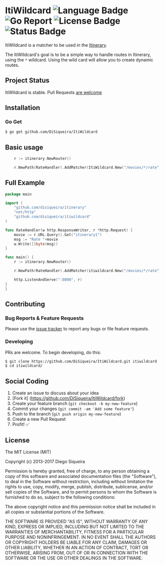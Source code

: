 # ItiWildcard ![Language Badge](https://img.shields.io/badge/Language-Go-blue.svg) ![Go Report](https://goreportcard.com/badge/github.com/DiSiqueira/ItiWildcard) ![License Badge](https://img.shields.io/badge/License-MIT-blue.svg) ![Status Badge](https://img.shields.io/badge/Status-Stable-brightgreen.svg)

ItiWildcard is a matcher to be used in the [Itinerary][itinerary].

The ItiWildcard's goal is to be a simple way to handle routes in Itinerary, using the `*` wildcard. Using the wild card will allow you to create dynamic routes.

[itinerary]: https://github.com/DiSiqueira/Itinerary

## Project Status

ItiWildcard is stable. Pull Requests [are welcome](https://github.com/DiSiqueira/ItiWildcard#social-coding)

## Installation

### Go Get

```bash
$ go get github.com/DiSiqueira/ItiWildcard
```

## Basic usage

```go
	r := itinerary.NewRouter()

	r.NewPath(RateHandler).AddMatcher(ItiWildcard.New("/movies/*/rate"))
```

## Full Example

```go
package main

import (
	"github.com/disiqueira/itinerary"
	"net/http"
	"github.com/disiqueira/itiwildcard"
)

func RateHandler(w http.ResponseWriter, r *http.Request) {
	movie := r.URL.Query().Get("itinerary1")
	msg := "Rate "+movie
	w.Write([]byte(msg))
}

func main() {
	r := itinerary.NewRouter()

	r.NewPath(RateHandler).AddMatcher(itiwildcard.New("/movies/*/rate"))

	http.ListenAndServe(":8000", r)
}
}
```

## Contributing

### Bug Reports & Feature Requests

Please use the [issue tracker](https://github.com/DiSiqueira/ItiWildcard/issues) to report any bugs or file feature requests.

### Developing

PRs are welcome. To begin developing, do this:

```bash
$ git clone https://github.com/DiSiqueira/ItiWildcard.git itiwildcard
$ cd itiwildcard/
```

## Social Coding

1. Create an issue to discuss about your idea
2. [Fork it] (https://github.com/DiSiqueira/ItiWildcard/fork)
3. Create your feature branch (`git checkout -b my-new-feature`)
4. Commit your changes (`git commit -am 'Add some feature'`)
5. Push to the branch (`git push origin my-new-feature`)
6. Create a new Pull Request
7. Profit! :white_check_mark:

## License

The MIT License (MIT)

Copyright (c) 2013-2017 Diego Siqueira

Permission is hereby granted, free of charge, to any person obtaining a copy
of this software and associated documentation files (the "Software"), to deal
in the Software without restriction, including without limitation the rights
to use, copy, modify, merge, publish, distribute, sublicense, and/or sell
copies of the Software, and to permit persons to whom the Software is
furnished to do so, subject to the following conditions:

The above copyright notice and this permission notice shall be included in
all copies or substantial portions of the Software.

THE SOFTWARE IS PROVIDED "AS IS", WITHOUT WARRANTY OF ANY KIND, EXPRESS OR
IMPLIED, INCLUDING BUT NOT LIMITED TO THE WARRANTIES OF MERCHANTABILITY,
FITNESS FOR A PARTICULAR PURPOSE AND NONINFRINGEMENT.  IN NO EVENT SHALL THE
AUTHORS OR COPYRIGHT HOLDERS BE LIABLE FOR ANY CLAIM, DAMAGES OR OTHER
LIABILITY, WHETHER IN AN ACTION OF CONTRACT, TORT OR OTHERWISE, ARISING FROM,
OUT OF OR IN CONNECTION WITH THE SOFTWARE OR THE USE OR OTHER DEALINGS IN
THE SOFTWARE.